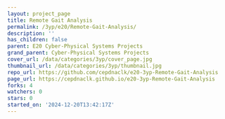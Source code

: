 ```yaml
---
layout: project_page
title: Remote Gait Analysis
permalink: /3yp/e20/Remote-Gait-Analysis/
description: ''
has_children: false
parent: E20 Cyber-Physical Systems Projects
grand_parent: Cyber-Physical Systems Projects
cover_url: /data/categories/3yp/cover_page.jpg
thumbnail_url: /data/categories/3yp/thumbnail.jpg
repo_url: https://github.com/cepdnaclk/e20-3yp-Remote-Gait-Analysis
page_url: https://cepdnaclk.github.io/e20-3yp-Remote-Gait-Analysis
forks: 4
watchers: 0
stars: 0
started_on: '2024-12-20T13:42:17Z'
---
```


